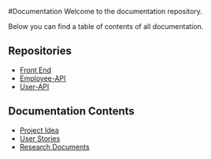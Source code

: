 #Documentation
Welcome to the documentation repository.

Below you can find a table of contents of all documentation.

## Repositories
- [Front End](https://github.com/LuukMaessen/IPReactFront)
- [Employee-API](https://github.com/LuukMaessen/IPEmployeeAPI)
- [User-API](https://github.com/LuukMaessen/IPUserAPI)

## Documentation Contents
- [Project Idea](https://github.com/LuukMaessen/PortfolioS3/blob/main/Documentation/ProjectIdea.md)
- [User Stories](https://github.com/LuukMaessen/PortfolioS3/blob/main/Documentation/Userstories.md) 
- [Research Documents](https://github.com/LuukMaessen/PortfolioS3/blob/main/Documentation/ResearchDocuments.md)
